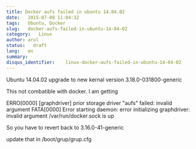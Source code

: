 ```yaml
---
title: Docker aufs failed in ubuntu 14.04.02
date:   2015-07-08 11:04:32
tags:   Ubuntu, Docker
slug:   docker-aufs-failed-in-ubuntu-14-04-02
category:   Linux
author: arul
status:   draft
lang:   en
summary:
disqus_identifier:    linux-docker-aufs-failed-in-ubuntu-14-04-02
---
```


Ubuntu 14.04.02 upgrade to new kernal version 3.18.0-031800-generic

This not combatible with docker. I am getting

ERRO\[0000\] \[graphdriver\] prior storage driver \"aufs\" failed:
invalid argument FATA\[0000\] Error starting daemon: error initializing
graphdriver: invalid argument /var/run/docker.sock is up

So you have to revert back to 3.16.0-41-generic

update that in /boot/grup/grup.cfg

